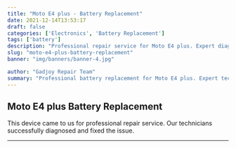 ```yaml
---
title: "Moto E4 plus - Battery Replacement"
date: 2021-12-14T13:53:17
draft: false
categories: ['Electronics', 'Battery Replacement']
tags: ['battery']
description: "Professional repair service for Moto E4 plus. Expert diagnosis and quality repairs in Bangalore."
slug: "moto-e4-plus-battery-replacement"
banner: "img/banners/banner-4.jpg"

author: "Gadjoy Repair Team"
summary: "Professional battery replacement for Moto E4 plus. Expert technicians, quality parts, warranty included."
---
```


## Moto E4 plus Battery Replacement

This device came to us for professional repair service. Our technicians successfully diagnosed and fixed the issue.

---